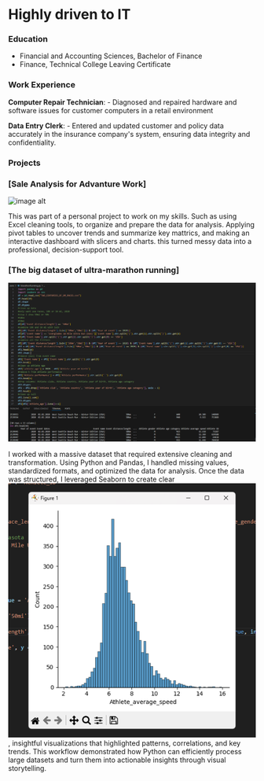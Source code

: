 # Highly driven to IT

### Education
- Financial and Accounting Sciences, Bachelor of Finance
- Finance, Technical College Leaving Certificate

### Work Experience
**Computer Repair Technician**: - Diagnosed and repaired hardware and software issues for customer computers in a retail environment

**Data Entry Clerk**: - Entered and updated customer and policy data accurately in the insurance company's system, ensuring data integrity and confidentiality. 

### Projects
### [Sale Analysis for Advanture Work] 
![image alt]([https://github.com/YariInCs/Yari.github.io/blob/5bad7bafa8820a35e722e1cd5fa8acf58a49cb39/Images/Python.png](https://github.com/YariInCs/Yari.github.io/blob/8e903911c20546514cd16455686059b872e184fb/Images/ExcelDashboard.png))

This was part of a personal project to work on my skills. Such as using Excel cleaning tools, to organize and prepare the data for analysis. Applying pivot tables to uncover trends and summarize key mattrics, and making an interactive dashboard with slicers and charts. this turned messy data into a professional, decision-support tool.

### [The big dataset of ultra-marathon running]
![image alt](https://github.com/YariInCs/Yari.github.io/blob/5bad7bafa8820a35e722e1cd5fa8acf58a49cb39/Images/Python.png)

I worked with a massive dataset that required extensive cleaning and transformation. Using Python and Pandas, I handled missing values, standardized formats, and optimized the data for analysis. Once the data was structured, I leveraged Seaborn to create clear ![image alt](https://github.com/YariInCs/Yari.github.io/blob/c4f833114af8a66b1c52fde59f75a0f5af275974/Images/Chart.png), insightful visualizations that highlighted patterns, correlations, and key trends. This workflow demonstrated how Python can efficiently process large datasets and turn them into actionable insights through visual storytelling.





